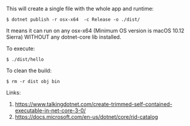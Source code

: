 
This will create a single file with the whole app and runtime:

    $ dotnet publish -r osx-x64  -c Release -o ./dist/

It means it can run on any osx-x64 (Minimum OS version is macOS 10.12 Sierra) WITHOUT any dotnet-core lib installed.

To execute:

    $ ./dist/hello

To clean the build:

    $ rm -r dist obj bin

Links:

1. https://www.talkingdotnet.com/create-trimmed-self-contained-executable-in-net-core-3-0/
1. https://docs.microsoft.com/en-us/dotnet/core/rid-catalog